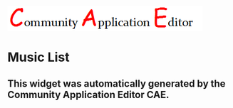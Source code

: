![CAE](https://github.com/GHProjectsTest/CAE-Deployment-Temp/blob/gh-pages/frontendComponent-32/img/logo.png)  

Music List
===================


This widget was automatically generated by the Community Application Editor CAE.  
---------------
